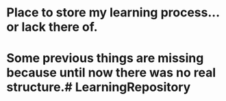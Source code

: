 # Place to store my learning process... or lack there of.
# Some previous things are missing because until now there was no real structure.#   L e a r n i n g R e p o s i t o r y  
 